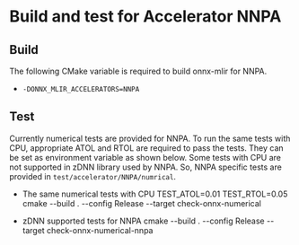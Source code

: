 <!--- SPDX-License-Identifier: Apache-2.0 -->

# Build and test for Accelerator NNPA

## Build

The following CMake variable is required to build onnx-mlir for NNPA.

- `-DONNX_MLIR_ACCELERATORS=NNPA`

## Test

Currently numerical tests are provided for NNPA. To run the same tests with CPU, appropriate ATOL and RTOL are required to pass the tests. They can be set as environment variable as shown below. Some tests with CPU are not supported in zDNN library used by NNPA. So, NNPA specific tests are provided in `test/accelerator/NNPA/numrical`. 

- The same numerical tests with CPU
  TEST_ATOL=0.01 TEST_RTOL=0.05 cmake --build . --config Release --target check-onnx-numerical
  
- zDNN supported tests for NNPA
  cmake --build . --config Release --target check-onnx-numerical-nnpa

 